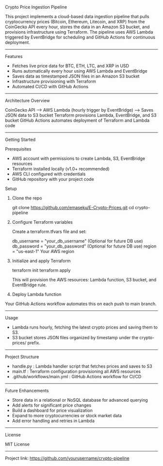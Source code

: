 Crypto Price Ingestion Pipeline

This project implements a cloud-based data ingestion pipeline that pulls cryptocurrency prices (Bitcoin, Ethereum, Litecoin, and XRP) from the CoinGecko API every hour, stores the data in an Amazon S3 bucket, and provisions infrastructure using Terraform. The pipeline uses AWS Lambda triggered by EventBridge for scheduling and GitHub Actions for continuous deployment.

---

Features

- Fetches live price data for BTC, ETH, LTC, and XRP in USD
- Runs automatically every hour using AWS Lambda and EventBridge
- Saves data as timestamped JSON files in an Amazon S3 bucket
- Infrastructure provisioning with Terraform
- Automated CI/CD with GitHub Actions

---

Architecture Overview

CoinGecko API --> AWS Lambda (hourly trigger by EventBridge) --> Saves JSON data to S3 bucket
Terraform provisions Lambda, EventBridge, and S3 bucket
GitHub Actions automates deployment of Terraform and Lambda code

---

Getting Started

Prerequisites

- AWS account with permissions to create Lambda, S3, EventBridge resources
- Terraform installed locally (v1.0+ recommended)
- AWS CLI configured with credentials
- GitHub repository with your project code

Setup

1. Clone the repo

    git clone https://github.com/emaseku/E-Crypto-Prices.git
    cd crypto-pipeline

2. Configure Terraform variables

    Create a terraform.tfvars file and set:

    db_username = "your_db_username"          (Optional for future DB use)
    db_password = "your_db_password"          (Optional for future DB use)
    region      = "us-east-1"                  Your AWS region

3. Initialize and apply Terraform

    terraform init
    terraform apply

    This will provision the AWS resources: Lambda function, S3 bucket, and EventBridge rule.

4. Deploy Lambda function

Your GitHub Actions workflow automates this on each push to main branch.

---

Usage

- Lambda runs hourly, fetching the latest crypto prices and saving them to S3.
- S3 bucket stores JSON files organized by timestamp under the crypto-prices/ prefix.

---

Project Structure

- handle.py : Lambda handler script that fetches prices and saves to S3
- main.tf : Terraform configuration provisioning all AWS resources
- .github/workflows/main.yml : GitHub Actions workflow for CI/CD

---

Future Enhancements

- Store data in a relational or NoSQL database for advanced querying
- Add alerts for significant price changes
- Build a dashboard for price visualization
- Expand to more cryptocurrencies or stock market data
- Add error handling and retries in Lambda

---

License

MIT License

---

Project link: https://github.com/yourusername/crypto-pipeline
